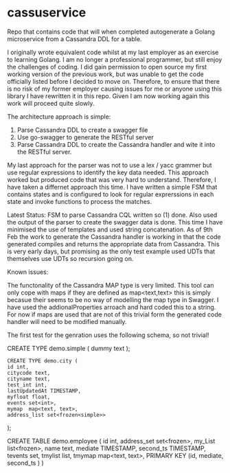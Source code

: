 # cassuservice
Repo that contains code that will when completed autogenerate a Golang microservice from a Cassandra DDL for a table.

I originally wrote equivalent code whilst at my last employer as an exercise to learning Golang. I am no longer a professional programmer, but still enjoy the challenges of coding. I did gain permission to open source my first working version of the previous  work, but was unable to get the code officially listed before I decided to move on. Therefore, to ensure that there is no risk of my former employer causing issues for me or anyone using this library I have rewritten it in this repo. Given I am now working again this work will proceed quite slowly.

The architecture approach is simple:

1. Parse Cassandra DDL to create a swagger file
2. Use go-swagger to generate the RESTful server
3. Parse Cassandra DDL to create the Cassandra handler and wite it into the RESTful server.

My last approach for the parser was not to use a lex / yacc grammer but use regular expressions to identify the key data needed. This approach worked but produced code that was very hard to understand. Therefore, I have taken a differnet approach this time. I have written a simple FSM that contains states and is configured to look for regular exprerssions in each state and invoke functions to process the matches.

Latest Status: FSM to parse Cassandra CQL written so (1) done. Also used the output of the parser to create the swagger data is done. This time
I have minimised the use of templates and used string concatenation.
As of 9th Feb the work to generate the Cassandra handler is working in that the code generated compiles and returns the appropriate data from
Cassandra. This is very early days, but promising as the only test example used UDTs that themselves use UDTs so recursion going on.


Known issues:

The functonality of the Cassandra MAP type is very limited. This tool can only cope with maps if they are defined as map<text,text> this is simply becasue their seems to be no way of modelling the map type in Swagger. I have used the addionalProperties arroach and hard coded this to a string. For now if maps are used that are not of this trivial form the generated code handler will need to be modified manually.


The first test for the genration uses the following schema, so not trivial!

CREATE TYPE demo.simple (
       dummy text
    );

    CREATE TYPE demo.city (
    id int,
    citycode text,
    cityname text,
    test_int int,
    lastUpdatedAt TIMESTAMP,
    myfloat float,
    events set<int>,
    mymap  map<text, text>,
    address_list set<frozen<simple>>
);

CREATE TABLE demo.employee (
    id int,
    address_set set<frozen<city>>,
    my_List list<frozen<simple>>,
    name text,
    mediate TIMESTAMP,
    second_ts TIMESTAMP,
    tevents set<int>,
    tmylist list<float>,
    tmymap  map<text, text>,
   PRIMARY KEY (id, mediate, second_ts )
 )



